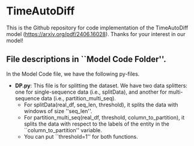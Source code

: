 # TimeAutoDiff
This is the Github repository for code implementation of the TimeAutoDiff model (https://arxiv.org/pdf/2406.16028).
Thanks for your interest in our model! 

## File descriptions in ``Model Code Folder''.
In the Model Code file, we have the following py-files.
 
 - **DP.py**: This file is for splitting the dataset. We have two data splitters: one for single-sequence data (i.e., splitData), and another for multi-sequence data (i.e., partition_multi_seq).
   - For splitData(real_df, seq_len, threshold), it splits the data with windows of size ''seq_len''. 
   - For partition_multi_seq(real_df, threshold, column_to_partition), it splits the data with respect to the labels of the entity in the ``column_to_partition'' variable. 
   - You can put ``threshold=1'' for both functions.


